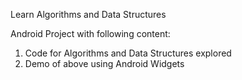 Learn Algorithms and Data Structures

Android Project with following content:

1. Code for Algorithms and Data Structures explored
2. Demo of above using Android Widgets
